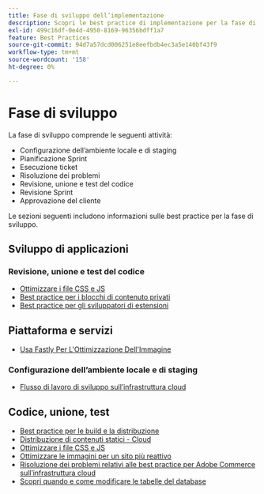 ```yaml
---
title: Fase di sviluppo dell’implementazione
description: Scopri le best practice di implementazione per la fase di sviluppo dei progetti Adobe Commerce.
exl-id: 499c16df-0e4d-4950-8169-96356bdff1a7
feature: Best Practices
source-git-commit: 94d7a57dcd006251e8eefbdb4ec3a5e140bf43f9
workflow-type: tm+mt
source-wordcount: '158'
ht-degree: 0%

---
```


# Fase di sviluppo

La fase di sviluppo comprende le seguenti attività:

- Configurazione dell’ambiente locale e di staging
- Pianificazione Sprint
- Esecuzione ticket
- Risoluzione dei problemi
- Revisione, unione e test del codice
- Revisione Sprint
- Approvazione del cliente

Le sezioni seguenti includono informazioni sulle best practice per la fase di sviluppo.

## Sviluppo di applicazioni

### Revisione, unione e test del codice

<!--Assets not yet integrated
- Guidelines and standards
  - [Development best practices](https://wiki.corp.adobe.com/x/nT4ykw)
  - [Code Review](https://wiki.corp.adobe.com/x/qT4ykw)
  - [Debugging Magento 2](https://wiki.corp.adobe.com/x/nz4ykw) (wiki)
-->
- [Ottimizzare i file CSS e JS](optimize-css-js-files.md)
- [Best practice per i blocchi di contenuto privati](private-content-block-configuration.md)
- [Best practice per gli sviluppatori di estensioni](https://developer.adobe.com/commerce/php/best-practices/)

<!--Assets not yet integrated

  - [Best practices for theme development](https://wiki.corp.adobe.com/pages/viewpage.action?spaceKey=MAGPS&title=Best+Practices+for+Theme+Development)
  - [Module basis](https://wiki.corp.adobe.com/x/kz4ykw) (wiki) — Develop custom modules
  - [Exception Handling](https://wiki.corp.adobe.com/x/nz4ykw)
  - [Custom code copyrights](https://wiki.corp.adobe.com/x/lj4ykw)
- Source control and package management - wiki articles
  - [Code management - Git vs. Composer](https://wiki.corp.adobe.com/x/pz4ykw)
  - [Git branching strategy](https://wiki.corp.adobe.com/display/MAGPS/Git+Branching+Strategy)
  - [Composer development](https://wiki.corp.adobe.com/x/mD4ykw)
  - [Composer patching](https://wiki.corp.adobe.com/x/mj4ykw)
  - [Composer project structure](https://wiki.corp.adobe.com/x/mT4ykw)
  - [Composer tips and tricks](https://wiki.corp.adobe.com/x/lz4ykw)
-->

## Piattaforma e servizi

- [Usa Fastly Per L&#39;Ottimizzazione Dell&#39;Immagine](image-optimization.md)

### Configurazione dell’ambiente locale e di staging

- [Flusso di lavoro di sviluppo sull’infrastruttura cloud](https://experienceleague.adobe.com/docs/commerce-cloud-service/user-guide/architecture/pro-develop-deploy-workflow.html)

## Codice, unione, test

- [Best practice per le build e la distribuzione](https://experienceleague.adobe.com/docs/commerce-cloud-service/user-guide/develop/deploy/best-practices.html)
- [Distribuzione di contenuti statici - Cloud](static-content-deployment.md)
- [Ottimizzare i file CSS e JS](optimize-css-js-files.md)
- [Ottimizzare le immagini per un sito più reattivo](image-optimization.md)
- [Risoluzione dei problemi relativi alle best practice per Adobe Commerce sull’infrastruttura cloud](troubleshooting.md)
- [Scopri quando e come modificare le tabelle del database](modifying-core-and-third-party-tables.md)
